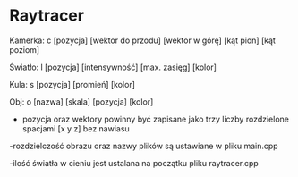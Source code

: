 # Raytracer
 
Kamerka:
c [pozycja] [wektor do przodu] [wektor w górę] [kąt pion] [kąt poziom]

Światło:
l [pozycja] [intensywność] [max. zasięg] [kolor]

Kula:
s [pozycja] [promień] [kolor]

Obj:
o [nazwa] [skala] [pozycja] [kolor]


- pozycja oraz wektory powinny być zapisane jako trzy liczby rozdzielone spacjami [x y z] bez nawiasu

-rozdzielczość obrazu oraz nazwy plików są ustawiane w pliku main.cpp

-ilość światła w cieniu jest ustalana na początku pliku raytracer.cpp
